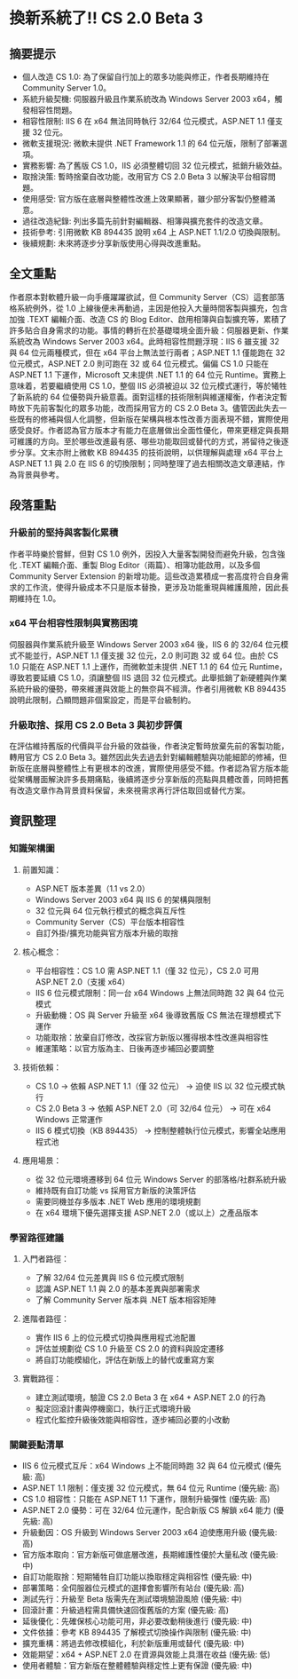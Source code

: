 # 換新系統了!! CS 2.0 Beta 3

## 摘要提示
- 個人改造 CS 1.0: 為了保留自行加上的眾多功能與修正，作者長期維持在 Community Server 1.0。
- 系統升級契機: 伺服器升級且作業系統改為 Windows Server 2003 x64，觸發相容性問題。
- 相容性限制: IIS 6 在 x64 無法同時執行 32/64 位元模式，ASP.NET 1.1 僅支援 32 位元。
- 微軟支援現況: 微軟未提供 .NET Framework 1.1 的 64 位元版，限制了部署選項。
- 實務影響: 為了舊版 CS 1.0，IIS 必須整體切回 32 位元模式，抵銷升級效益。
- 取捨決策: 暫時捨棄自改功能，改用官方 CS 2.0 Beta 3 以解決平台相容問題。
- 使用感受: 官方版在底層與整體性改進上效果顯著，雖少部分客製仍整體滿意。
- 過往改造紀錄: 列出多篇先前針對編輯器、相簿與擴充套件的改造文章。
- 技術參考: 引用微軟 KB 894435 說明 x64 上 ASP.NET 1.1/2.0 切換與限制。
- 後續規劃: 未來將逐步分享新版使用心得與改進重點。

## 全文重點
作者原本對軟體升級一向手癢躍躍欲試，但 Community Server（CS）這套部落格系統例外，從 1.0 上線後便未再動過，主因是他投入大量時間客製與擴充，包含加強 .TEXT 編輯介面、改造 CS 的 Blog Editor、啟用相簿與自製擴充等，累積了許多貼合自身需求的功能。事情的轉折在於基礎環境全面升級：伺服器更新、作業系統改為 Windows Server 2003 x64。此時相容性問題浮現：IIS 6 雖支援 32 與 64 位元兩種模式，但在 x64 平台上無法並行兩者；ASP.NET 1.1 僅能跑在 32 位元模式，ASP.NET 2.0 則可跑在 32 或 64 位元模式。偏偏 CS 1.0 只能在 ASP.NET 1.1 下運作，Microsoft 又未提供 .NET 1.1 的 64 位元 Runtime。實務上意味着，若要繼續使用 CS 1.0，整個 IIS 必須被迫以 32 位元模式運行，等於犧牲了新系統的 64 位優勢與升級意義。面對這樣的技術限制與維運權衡，作者決定暫時放下先前客製化的眾多功能，改而採用官方的 CS 2.0 Beta 3。儘管因此失去一些既有的修補與個人化調整，但新版在架構與根本性改善方面表現不錯，實際使用感受良好。作者認為官方版本才有能力在底層做出全面性優化，帶來更穩定與長期可維護的方向。至於哪些改進最有感、哪些功能取回或替代的方式，將留待之後逐步分享。文末亦附上微軟 KB 894435 的技術說明，以供理解與處理 x64 平台上 ASP.NET 1.1 與 2.0 在 IIS 6 的切換限制；同時整理了過去相關改造文章連結，作為背景與參考。

## 段落重點
### 升級前的堅持與客製化累積
作者平時樂於嘗鮮，但對 CS 1.0 例外，因投入大量客製開發而避免升級，包含強化 .TEXT 編輯介面、重製 Blog Editor（兩篇）、相簿功能啟用，以及多個 Community Server Extension 的新增功能。這些改造累積成一套高度符合自身需求的工作流，使得升級成本不只是版本替換，更涉及功能重現與維護風險，因此長期維持在 1.0。

### x64 平台相容性限制與實務困境
伺服器與作業系統升級至 Windows Server 2003 x64 後，IIS 6 的 32/64 位元模式不能並行，ASP.NET 1.1 僅支援 32 位元，2.0 則可跑 32 或 64 位。由於 CS 1.0 只能在 ASP.NET 1.1 上運作，而微軟並未提供 .NET 1.1 的 64 位元 Runtime，導致若要延續 CS 1.0，須讓整個 IIS 退回 32 位元模式。此舉抵銷了新硬體與作業系統升級的優勢，帶來維運與效能上的無奈與不經濟。作者引用微軟 KB 894435 說明此限制，凸顯問題非個案設定，而是平台級制約。

### 升級取捨、採用 CS 2.0 Beta 3 與初步評價
在評估維持舊版的代價與平台升級的效益後，作者決定暫時放棄先前的客製功能，轉用官方 CS 2.0 Beta 3。雖然因此失去過去針對編輯體驗與功能細節的修補，但新版在底層與整體性上有更根本的改進，實際使用感受不錯。作者認為官方版本能從架構層面解決許多長期痛點，後續將逐步分享新版的亮點與具體改善，同時把舊有改造文章作為背景資料保留，未來視需求再行評估取回或替代方案。

## 資訊整理

### 知識架構圖
1. 前置知識：
   - ASP.NET 版本差異（1.1 vs 2.0）
   - Windows Server 2003 x64 與 IIS 6 的架構與限制
   - 32 位元與 64 位元執行模式的概念與互斥性
   - Community Server（CS）平台版本相容性
   - 自訂外掛/擴充功能與官方版本升級的取捨

2. 核心概念：
   - 平台相容性：CS 1.0 需 ASP.NET 1.1（僅 32 位元），CS 2.0 可用 ASP.NET 2.0（支援 x64）
   - IIS 6 位元模式限制：同一台 x64 Windows 上無法同時跑 32 與 64 位元模式
   - 升級動機：OS 與 Server 升級至 x64 後導致舊版 CS 無法在理想模式下運作
   - 功能取捨：放棄自訂修改，改採官方新版以獲得根本性改進與相容性
   - 維運策略：以官方版為主、日後再逐步補回必要調整

3. 技術依賴：
   - CS 1.0 → 依賴 ASP.NET 1.1（僅 32 位元） → 迫使 IIS 以 32 位元模式執行
   - CS 2.0 Beta 3 → 依賴 ASP.NET 2.0（可 32/64 位元） → 可在 x64 Windows 正常運作
   - IIS 6 模式切換（KB 894435） → 控制整體執行位元模式，影響全站應用程式池

4. 應用場景：
   - 從 32 位元環境遷移到 64 位元 Windows Server 的部落格/社群系統升級
   - 維持既有自訂功能 vs 採用官方新版的決策評估
   - 需要同機並存多版本 .NET Web 應用的環境規劃
   - 在 x64 環境下優先選擇支援 ASP.NET 2.0（或以上）之產品版本

### 學習路徑建議
1. 入門者路徑：
   - 了解 32/64 位元差異與 IIS 6 位元模式限制
   - 認識 ASP.NET 1.1 與 2.0 的基本差異與部署需求
   - 了解 Community Server 版本與 .NET 版本相容矩陣

2. 進階者路徑：
   - 實作 IIS 6 上的位元模式切換與應用程式池配置
   - 評估並規劃從 CS 1.0 升級至 CS 2.0 的資料與設定遷移
   - 將自訂功能模組化，評估在新版上的替代或重寫方案

3. 實戰路徑：
   - 建立測試環境，驗證 CS 2.0 Beta 3 在 x64 + ASP.NET 2.0 的行為
   - 擬定回滾計畫與停機窗口，執行正式環境升級
   - 程式化監控升級後效能與相容性，逐步補回必要的小改動

### 關鍵要點清單
- IIS 6 位元模式互斥：x64 Windows 上不能同時跑 32 與 64 位元模式 (優先級: 高)
- ASP.NET 1.1 限制：僅支援 32 位元模式，無 64 位元 Runtime (優先級: 高)
- CS 1.0 相容性：只能在 ASP.NET 1.1 下運作，限制升級彈性 (優先級: 高)
- ASP.NET 2.0 優勢：可在 32/64 位元運作，配合新版 CS 解鎖 x64 能力 (優先級: 高)
- 升級動因：OS 升級到 Windows Server 2003 x64 迫使應用升級 (優先級: 高)
- 官方版本取向：官方新版可做底層改進，長期維護性優於大量私改 (優先級: 中)
- 自訂功能取捨：短期犧牲自訂功能以換取穩定與相容性 (優先級: 中)
- 部署策略：全伺服器位元模式的選擇會影響所有站台 (優先級: 高)
- 測試先行：升級至 Beta 版需先在測試環境驗證風險 (優先級: 中)
- 回滾計畫：升級過程需具備快速回復舊版的方案 (優先級: 高)
- 延後優化：先確保核心功能可用，非必要改動稍後進行 (優先級: 中)
- 文件依據：參考 KB 894435 了解模式切換操作與限制 (優先級: 中)
- 擴充重構：將過去修改模組化，利於新版重用或替代 (優先級: 中)
- 效能期望：x64 + ASP.NET 2.0 在資源與效能上具潛在收益 (優先級: 低)
- 使用者體驗：官方新版在整體體驗與穩定性上更有保證 (優先級: 中)
